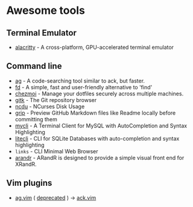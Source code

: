 # Awesome tools

## Terminal Emulator

- [alacritty](https://github.com/jwilm/alacritty) - A cross-platform, GPU-accelerated terminal emulator

## Command line

- [ag](https://github.com/ggreer/the_silver_searcher) - A code-searching tool similar to ack, but faster.
- [fd](https://github.com/sharkdp/fd) - A simple, fast and user-friendly alternative to 'find'
- [chezmoi](https://github.com/twpayne/chezmoi) - Manage your dotfiles securely across multiple machines.
- [gitk](https://git-scm.com/docs/gitk) - The Git repository browser
- [ncdu](https://dev.yorhel.nl/ncdu) - NCurses Disk Usage
- [grip](https://github.com/joeyespo/grip) - Preview GitHub Markdown files like Readme locally before committing them
- [mycli](https://www.mycli.net/) - A Terminal Client for MySQL with AutoCompletion and Syntax Highlighting
- [litecli](https://github.com/dbcli/litecli) - CLI for SQLite Databases with auto-completion and syntax highlighting
- `links` - CLI Minimal Web Browser
- [arandr](https://christian.amsuess.com/tools/arandr) - ARandR is designed to provide a simple visual front end for XRandR.


## Vim plugins

- [ag.vim](https://github.com/rking/ag.vim) ( [deprecated](https://github.com/rking/ag.vim/issues/124#issuecomment-227038003) ) -> [ack.vim](https://github.com/mileszs/ack.vim) 
